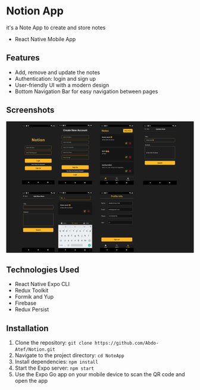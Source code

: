 # Notion App

it's a Note App to create and store notes
- React Native Mobile App

## Features

- Add, remove and update the notes
- Authentication: login and sign up
- User-friendly UI with a modern design
- Bottom Navigation Bar for easy navigation between pages

## Screenshots

![shot](https://github.com/Abdo-Atef/Notion/blob/main/assets/app-screens.png)


## Technologies Used

- React Native Expo CLI
- Redux Toolkit
- Formik and Yup
- Firebase
- Redux Persist

## Installation

1. Clone the repository: `git clone https://github.com/Abdo-Atef/Notion.git`
2. Navigate to the project directory: `cd NoteApp`
3. Install dependencies: `npm install`
4. Start the Expo server: `npm start`
5. Use the Expo Go app on your mobile device to scan the QR code and open the app

